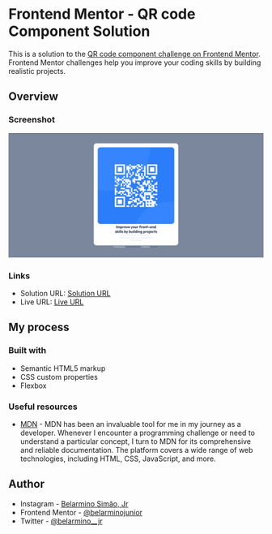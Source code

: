 # Frontend Mentor - QR code Component Solution

This is a solution to the [QR code component challenge on Frontend Mentor](https://www.frontendmentor.io/challenges/qr-code-component-iux_sIO_H). Frontend Mentor challenges help you improve your coding skills by building realistic projects. 

## Overview

### Screenshot

![](./screenshot.png)

### Links

- Solution URL: [Solution URL](https://github.com/belarminojunior/QRCodeComponent)
- Live URL: [Live URL](https://qrcode-challenge-wonderr.netlify.app/)

## My process

### Built with

- Semantic HTML5 markup
- CSS custom properties
- Flexbox


### Useful resources

- [MDN](https://developer.mozilla.org/en-US/) - MDN has been an invaluable tool for me in my journey as a developer. Whenever I encounter a programming challenge or need to understand a particular concept, I turn to MDN for its comprehensive and reliable documentation. The platform covers a wide range of web technologies, including HTML, CSS, JavaScript, and more.


## Author

- Instagram - [Belarmino Simão, Jr](https://www.instagram.com/wonderr____/)
- Frontend Mentor - [@belarminojunior](https://www.frontendmentor.io/profile/belarminojunior)
- Twitter - [@belarmino__jr](https://twitter.com/belarmino__jr)
